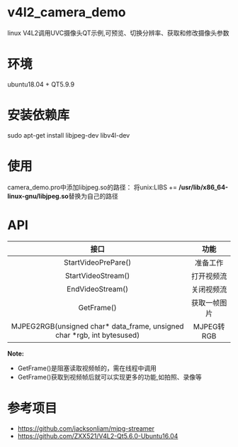 # v4l2_camera_demo
linux V4L2调用UVC摄像头QT示例,可预览、切换分辨率、获取和修改摄像头参数
# 环境
ubuntu18.04 + QT5.9.9
# 安装依赖库
sudo apt-get install libjpeg-dev libv4l-dev
# 使用
camera_demo.pro中添加libjpeg.so的路径： 将unix:LIBS += **/usr/lib/x86_64-linux-gnu/libjpeg.so**替换为自己的路径
# API
|                             接口                             |         功能         |
| :----------------------------------------------------------: | :------------------: |
|                     StartVideoPrePare()                      |       准备工作       |
|                      StartVideoStream()                      |      打开视频流      |
|                       EndVideoStream()                       |      关闭视频流      |
|                          GetFrame()                          |     获取一帧图片     |
| MJPEG2RGB(unsigned char* data_frame, unsigned char *rgb, int bytesused) |      MJPEG转RGB      |


**Note:**
-  GetFrame()是阻塞读取视频帧的，需在线程中调用
-  GetFrame()获取到视频帧后就可以实现更多的功能,如拍照、录像等

# 参考项目
- https://github.com/jacksonliam/mjpg-streamer
- https://github.com/ZXX521/V4L2-Qt5.6.0-Ubuntu16.04
